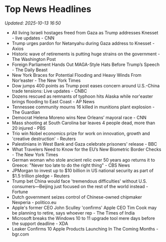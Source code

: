 # Top News Headlines

_Updated: 2025-10-13 16:50_

- All living Israeli hostages freed from Gaza as Trump addresses Knesset - live updates - CNN
- Trump urges pardon for Netanyahu during Gaza address to Knesset - Axios
- Historic wave of retirements is putting huge strains on the government - The Washington Post
- Foreign Parliament Hands Out MAGA-Style Hats Before Trump’s Speech - The Daily Beast
- New York Braces for Potential Flooding and Heavy Winds From Nor’easter - The New York Times
- Dow jumps 400 points as Trump post eases concern around U.S.-China trade tensions: Live updates - CNBC
- Dozens rescued as remnants of typhoon hits Alaska while nor'easter brings flooding to East Coast - AP News
- Tennessee community mourns 16 killed in munitions plant explosion - The Guardian
- Democrat Helena Moreno wins New Orleans’ mayoral race - CNN
- Mass shooting at South Carolina bar leaves 4 people dead, more than 20 injured - PBS
- Trio win Nobel economics prize for work on innovation, growth and 'creative destruction' - Reuters
- Palestinians in West Bank and Gaza celebrate prisoners' release - BBC
- What Travelers Need to Know for the EU’s New Biometric Border Checks - The New York Times
- German woman who stole ancient relic over 50 years ago returns it to Greece: "Never too late to do the right thing" - CBS News
- JPMorgan to invest up to $10 billion in US national security as part of $1.5 trillion pledge - Reuters
- Trump bet China would face 'tremendous difficulties' without U.S. consumers—Beijing just focused on the rest of the world instead - Fortune
- Dutch government seizes control of Chinese-owned chipmaker Nexperia - politico.eu
- Apple's former CEO John Sculley 'confirms' Apple CEO Tim Cook may be planning to retire, says whoever rep - The Times of India
- Microsoft breaks the Windows 10 to 11 upgrade tool mere days before the support deadline - XDA
- Leaker Confirms 10 Apple Products Launching In The Coming Months - bgr.com